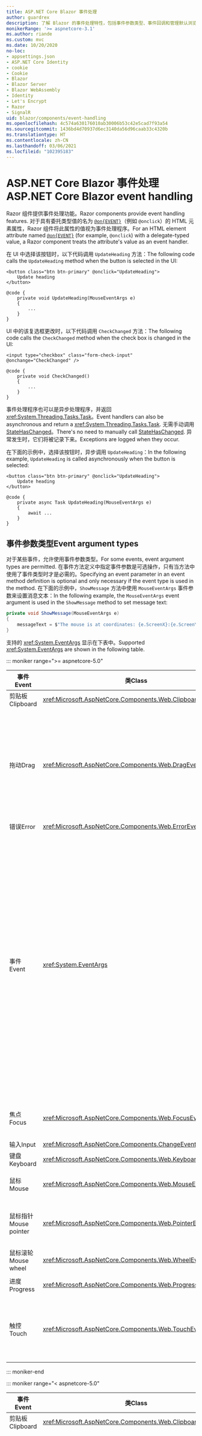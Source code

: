 ```yaml
---
title: ASP.NET Core Blazor 事件处理
author: guardrex
description: 了解 Blazor 的事件处理特性，包括事件参数类型、事件回调和管理默认浏览器事件。
monikerRange: '>= aspnetcore-3.1'
ms.author: riande
ms.custom: mvc
ms.date: 10/20/2020
no-loc:
- appsettings.json
- ASP.NET Core Identity
- cookie
- Cookie
- Blazor
- Blazor Server
- Blazor WebAssembly
- Identity
- Let's Encrypt
- Razor
- SignalR
uid: blazor/components/event-handling
ms.openlocfilehash: 4c574a630176010ab30006b53c42e5cad7f93a54
ms.sourcegitcommit: 1436bd4d70937d6ec3140da56d96caab33c4320b
ms.translationtype: HT
ms.contentlocale: zh-CN
ms.lasthandoff: 03/06/2021
ms.locfileid: "102395183"
---
```

# <a name="aspnet-core-blazor-event-handling"></a><span data-ttu-id="ca886-103">ASP.NET Core Blazor 事件处理</span><span class="sxs-lookup"><span data-stu-id="ca886-103">ASP.NET Core Blazor event handling</span></span>

<span data-ttu-id="ca886-104">Razor 组件提供事件处理功能。</span><span class="sxs-lookup"><span data-stu-id="ca886-104">Razor components provide event handling features.</span></span> <span data-ttu-id="ca886-105">对于具有委托类型值的名为 [`@on{EVENT}`](xref:mvc/views/razor#onevent)（例如 `@onclick`）的 HTML 元素属性，Razor 组件将此属性的值视为事件处理程序。</span><span class="sxs-lookup"><span data-stu-id="ca886-105">For an HTML element attribute named [`@on{EVENT}`](xref:mvc/views/razor#onevent) (for example, `@onclick`) with a delegate-typed value, a Razor component treats the attribute's value as an event handler.</span></span>

<span data-ttu-id="ca886-106">在 UI 中选择该按钮时，以下代码调用 `UpdateHeading` 方法：</span><span class="sxs-lookup"><span data-stu-id="ca886-106">The following code calls the `UpdateHeading` method when the button is selected in the UI:</span></span>

```razor
<button class="btn btn-primary" @onclick="UpdateHeading">
    Update heading
</button>

@code {
    private void UpdateHeading(MouseEventArgs e)
    {
        ...
    }
}
```

<span data-ttu-id="ca886-107">UI 中的该复选框更改时，以下代码调用 `CheckChanged` 方法：</span><span class="sxs-lookup"><span data-stu-id="ca886-107">The following code calls the `CheckChanged` method when the check box is changed in the UI:</span></span>

```razor
<input type="checkbox" class="form-check-input" @onchange="CheckChanged" />

@code {
    private void CheckChanged()
    {
        ...
    }
}
```

<span data-ttu-id="ca886-108">事件处理程序也可以是异步处理程序，并返回 <xref:System.Threading.Tasks.Task>。</span><span class="sxs-lookup"><span data-stu-id="ca886-108">Event handlers can also be asynchronous and return a <xref:System.Threading.Tasks.Task>.</span></span> <span data-ttu-id="ca886-109">无需手动调用 [StateHasChanged](xref:blazor/components/lifecycle#state-changes)。</span><span class="sxs-lookup"><span data-stu-id="ca886-109">There's no need to manually call [StateHasChanged](xref:blazor/components/lifecycle#state-changes).</span></span> <span data-ttu-id="ca886-110">异常发生时，它们将被记录下来。</span><span class="sxs-lookup"><span data-stu-id="ca886-110">Exceptions are logged when they occur.</span></span>

<span data-ttu-id="ca886-111">在下面的示例中，选择该按钮时，异步调用 `UpdateHeading`：</span><span class="sxs-lookup"><span data-stu-id="ca886-111">In the following example, `UpdateHeading` is called asynchronously when the button is selected:</span></span>

```razor
<button class="btn btn-primary" @onclick="UpdateHeading">
    Update heading
</button>

@code {
    private async Task UpdateHeading(MouseEventArgs e)
    {
        await ...
    }
}
```

## <a name="event-argument-types"></a><span data-ttu-id="ca886-112">事件参数类型</span><span class="sxs-lookup"><span data-stu-id="ca886-112">Event argument types</span></span>

<span data-ttu-id="ca886-113">对于某些事件，允许使用事件参数类型。</span><span class="sxs-lookup"><span data-stu-id="ca886-113">For some events, event argument types are permitted.</span></span> <span data-ttu-id="ca886-114">在事件方法定义中指定事件参数是可选操作，只有当方法中使用了事件类型时才是必需的。</span><span class="sxs-lookup"><span data-stu-id="ca886-114">Specifying an event parameter in an event method definition is optional and only necessary if the event type is used in the method.</span></span> <span data-ttu-id="ca886-115">在下面的示例中，`ShowMessage` 方法中使用 `MouseEventArgs` 事件参数来设置消息文本：</span><span class="sxs-lookup"><span data-stu-id="ca886-115">In the following example, the `MouseEventArgs` event argument is used in the `ShowMessage` method to set message text:</span></span>

```csharp
private void ShowMessage(MouseEventArgs e)
{
    messageText = $"The mouse is at coordinates: {e.ScreenX}:{e.ScreenY}";
}
```

<span data-ttu-id="ca886-116">支持的 <xref:System.EventArgs> 显示在下表中。</span><span class="sxs-lookup"><span data-stu-id="ca886-116">Supported <xref:System.EventArgs> are shown in the following table.</span></span>

::: moniker range=">= aspnetcore-5.0"

| <span data-ttu-id="ca886-117">事件</span><span class="sxs-lookup"><span data-stu-id="ca886-117">Event</span></span>            | <span data-ttu-id="ca886-118">类</span><span class="sxs-lookup"><span data-stu-id="ca886-118">Class</span></span>  | <span data-ttu-id="ca886-119">DOM 事件和说明</span><span class="sxs-lookup"><span data-stu-id="ca886-119">DOM events and notes</span></span> |
| ---------------- | ------ | -------------------- |
| <span data-ttu-id="ca886-120">剪贴板</span><span class="sxs-lookup"><span data-stu-id="ca886-120">Clipboard</span></span>        | <xref:Microsoft.AspNetCore.Components.Web.ClipboardEventArgs> | <span data-ttu-id="ca886-121">`oncut`, `oncopy`, `onpaste`</span><span class="sxs-lookup"><span data-stu-id="ca886-121">`oncut`, `oncopy`, `onpaste`</span></span> |
| <span data-ttu-id="ca886-122">拖动</span><span class="sxs-lookup"><span data-stu-id="ca886-122">Drag</span></span>             | <xref:Microsoft.AspNetCore.Components.Web.DragEventArgs> | <span data-ttu-id="ca886-123">`ondrag`, `ondragstart`, `ondragenter`, `ondragleave`, `ondragover`, `ondrop`, `ondragend`</span><span class="sxs-lookup"><span data-stu-id="ca886-123">`ondrag`, `ondragstart`, `ondragenter`, `ondragleave`, `ondragover`, `ondrop`, `ondragend`</span></span><br><br><span data-ttu-id="ca886-124"><xref:Microsoft.AspNetCore.Components.Web.DataTransfer> 和 <xref:Microsoft.AspNetCore.Components.Web.DataTransferItem> 保留拖动的项数据。</span><span class="sxs-lookup"><span data-stu-id="ca886-124"><xref:Microsoft.AspNetCore.Components.Web.DataTransfer> and <xref:Microsoft.AspNetCore.Components.Web.DataTransferItem> hold dragged item data.</span></span><br><br><span data-ttu-id="ca886-125">使用 [JS 互操作](xref:blazor/call-javascript-from-dotnet)与 [HTML 拖放 API](https://developer.mozilla.org/docs/Web/API/HTML_Drag_and_Drop_API)在 Blazor 应用中实现拖放。</span><span class="sxs-lookup"><span data-stu-id="ca886-125">Implement drag and drop in Blazor apps using [JS interop](xref:blazor/call-javascript-from-dotnet) with [HTML Drag and Drop API](https://developer.mozilla.org/docs/Web/API/HTML_Drag_and_Drop_API).</span></span> |
| <span data-ttu-id="ca886-126">错误</span><span class="sxs-lookup"><span data-stu-id="ca886-126">Error</span></span>            | <xref:Microsoft.AspNetCore.Components.Web.ErrorEventArgs> | `onerror` |
| <span data-ttu-id="ca886-127">事件</span><span class="sxs-lookup"><span data-stu-id="ca886-127">Event</span></span>            | <xref:System.EventArgs> | <span data-ttu-id="ca886-128">*常规*</span><span class="sxs-lookup"><span data-stu-id="ca886-128">*General*</span></span><br><span data-ttu-id="ca886-129">`onactivate`, `onbeforeactivate`, `onbeforedeactivate`, `ondeactivate`, `onfullscreenchange`, `onfullscreenerror`, `onloadeddata`, `onloadedmetadata`, `onpointerlockchange`, `onpointerlockerror`, `onreadystatechange`, `onscroll`</span><span class="sxs-lookup"><span data-stu-id="ca886-129">`onactivate`, `onbeforeactivate`, `onbeforedeactivate`, `ondeactivate`, `onfullscreenchange`, `onfullscreenerror`, `onloadeddata`, `onloadedmetadata`, `onpointerlockchange`, `onpointerlockerror`, `onreadystatechange`, `onscroll`</span></span><br><br><span data-ttu-id="ca886-130">*剪贴板*</span><span class="sxs-lookup"><span data-stu-id="ca886-130">*Clipboard*</span></span><br><span data-ttu-id="ca886-131">`onbeforecut`, `onbeforecopy`, `onbeforepaste`</span><span class="sxs-lookup"><span data-stu-id="ca886-131">`onbeforecut`, `onbeforecopy`, `onbeforepaste`</span></span><br><br><span data-ttu-id="ca886-132">*输入*</span><span class="sxs-lookup"><span data-stu-id="ca886-132">*Input*</span></span><br><span data-ttu-id="ca886-133">`oninvalid`, `onreset`, `onselect`, `onselectionchange`, `onselectstart`, `onsubmit`</span><span class="sxs-lookup"><span data-stu-id="ca886-133">`oninvalid`, `onreset`, `onselect`, `onselectionchange`, `onselectstart`, `onsubmit`</span></span><br><br><span data-ttu-id="ca886-134">*介质*</span><span class="sxs-lookup"><span data-stu-id="ca886-134">*Media*</span></span><br><span data-ttu-id="ca886-135">`oncanplay`, `oncanplaythrough`, `oncuechange`, `ondurationchange`, `onemptied`, `onended`, `onpause`, `onplay`, `onplaying`, `onratechange`, `onseeked`, `onseeking`, `onstalled`, `onstop`, `onsuspend`, `ontimeupdate`, `ontoggle`, `onvolumechange`, `onwaiting`</span><span class="sxs-lookup"><span data-stu-id="ca886-135">`oncanplay`, `oncanplaythrough`, `oncuechange`, `ondurationchange`, `onemptied`, `onended`, `onpause`, `onplay`, `onplaying`, `onratechange`, `onseeked`, `onseeking`, `onstalled`, `onstop`, `onsuspend`, `ontimeupdate`, `ontoggle`, `onvolumechange`, `onwaiting`</span></span><br><br><span data-ttu-id="ca886-136"><xref:Microsoft.AspNetCore.Components.Web.EventHandlers> 保留属性，以配置事件名称和事件参数类型之间的映射。</span><span class="sxs-lookup"><span data-stu-id="ca886-136"><xref:Microsoft.AspNetCore.Components.Web.EventHandlers> holds attributes to configure the mappings between event names and event argument types.</span></span> |
| <span data-ttu-id="ca886-137">焦点</span><span class="sxs-lookup"><span data-stu-id="ca886-137">Focus</span></span>            | <xref:Microsoft.AspNetCore.Components.Web.FocusEventArgs> | <span data-ttu-id="ca886-138">`onfocus`, `onblur`, `onfocusin`, `onfocusout`</span><span class="sxs-lookup"><span data-stu-id="ca886-138">`onfocus`, `onblur`, `onfocusin`, `onfocusout`</span></span><br><br><span data-ttu-id="ca886-139">不包含对 `relatedTarget` 的支持。</span><span class="sxs-lookup"><span data-stu-id="ca886-139">Doesn't include support for `relatedTarget`.</span></span> |
| <span data-ttu-id="ca886-140">输入</span><span class="sxs-lookup"><span data-stu-id="ca886-140">Input</span></span>            | <xref:Microsoft.AspNetCore.Components.ChangeEventArgs> | <span data-ttu-id="ca886-141">`onchange`, `oninput`</span><span class="sxs-lookup"><span data-stu-id="ca886-141">`onchange`, `oninput`</span></span> |
| <span data-ttu-id="ca886-142">键盘</span><span class="sxs-lookup"><span data-stu-id="ca886-142">Keyboard</span></span>         | <xref:Microsoft.AspNetCore.Components.Web.KeyboardEventArgs> | <span data-ttu-id="ca886-143">`onkeydown`, `onkeypress`, `onkeyup`</span><span class="sxs-lookup"><span data-stu-id="ca886-143">`onkeydown`, `onkeypress`, `onkeyup`</span></span> |
| <span data-ttu-id="ca886-144">鼠标</span><span class="sxs-lookup"><span data-stu-id="ca886-144">Mouse</span></span>            | <xref:Microsoft.AspNetCore.Components.Web.MouseEventArgs> | <span data-ttu-id="ca886-145">`onclick`, `oncontextmenu`, `ondblclick`, `onmousedown`, `onmouseup`, `onmouseover`, `onmousemove`, `onmouseout`</span><span class="sxs-lookup"><span data-stu-id="ca886-145">`onclick`, `oncontextmenu`, `ondblclick`, `onmousedown`, `onmouseup`, `onmouseover`, `onmousemove`, `onmouseout`</span></span> |
| <span data-ttu-id="ca886-146">鼠标指针</span><span class="sxs-lookup"><span data-stu-id="ca886-146">Mouse pointer</span></span>    | <xref:Microsoft.AspNetCore.Components.Web.PointerEventArgs> | <span data-ttu-id="ca886-147">`onpointerdown`, `onpointerup`, `onpointercancel`, `onpointermove`, `onpointerover`, `onpointerout`, `onpointerenter`, `onpointerleave`, `ongotpointercapture`, `onlostpointercapture`</span><span class="sxs-lookup"><span data-stu-id="ca886-147">`onpointerdown`, `onpointerup`, `onpointercancel`, `onpointermove`, `onpointerover`, `onpointerout`, `onpointerenter`, `onpointerleave`, `ongotpointercapture`, `onlostpointercapture`</span></span> |
| <span data-ttu-id="ca886-148">鼠标滚轮</span><span class="sxs-lookup"><span data-stu-id="ca886-148">Mouse wheel</span></span>      | <xref:Microsoft.AspNetCore.Components.Web.WheelEventArgs> | <span data-ttu-id="ca886-149">`onwheel`, `onmousewheel`</span><span class="sxs-lookup"><span data-stu-id="ca886-149">`onwheel`, `onmousewheel`</span></span> |
| <span data-ttu-id="ca886-150">进度</span><span class="sxs-lookup"><span data-stu-id="ca886-150">Progress</span></span>         | <xref:Microsoft.AspNetCore.Components.Web.ProgressEventArgs> | <span data-ttu-id="ca886-151">`onabort`, `onload`, `onloadend`, `onloadstart`, `onprogress`, `ontimeout`</span><span class="sxs-lookup"><span data-stu-id="ca886-151">`onabort`, `onload`, `onloadend`, `onloadstart`, `onprogress`, `ontimeout`</span></span> |
| <span data-ttu-id="ca886-152">触控</span><span class="sxs-lookup"><span data-stu-id="ca886-152">Touch</span></span>            | <xref:Microsoft.AspNetCore.Components.Web.TouchEventArgs> | <span data-ttu-id="ca886-153">`ontouchstart`, `ontouchend`, `ontouchmove`, `ontouchenter`, `ontouchleave`, `ontouchcancel`</span><span class="sxs-lookup"><span data-stu-id="ca886-153">`ontouchstart`, `ontouchend`, `ontouchmove`, `ontouchenter`, `ontouchleave`, `ontouchcancel`</span></span><br><br><span data-ttu-id="ca886-154"><xref:Microsoft.AspNetCore.Components.Web.TouchPoint> 表示触控敏感型设备上的单个接触点。</span><span class="sxs-lookup"><span data-stu-id="ca886-154"><xref:Microsoft.AspNetCore.Components.Web.TouchPoint> represents a single contact point on a touch-sensitive device.</span></span> |

::: moniker-end

::: moniker range="< aspnetcore-5.0"

| <span data-ttu-id="ca886-155">事件</span><span class="sxs-lookup"><span data-stu-id="ca886-155">Event</span></span>            | <span data-ttu-id="ca886-156">类</span><span class="sxs-lookup"><span data-stu-id="ca886-156">Class</span></span> | <span data-ttu-id="ca886-157">DOM 事件和说明</span><span class="sxs-lookup"><span data-stu-id="ca886-157">DOM events and notes</span></span> |
| ---------------- | ----- | -------------------- |
| <span data-ttu-id="ca886-158">剪贴板</span><span class="sxs-lookup"><span data-stu-id="ca886-158">Clipboard</span></span>        | <xref:Microsoft.AspNetCore.Components.Web.ClipboardEventArgs> | <span data-ttu-id="ca886-159">`oncut`, `oncopy`, `onpaste`</span><span class="sxs-lookup"><span data-stu-id="ca886-159">`oncut`, `oncopy`, `onpaste`</span></span> |
| <span data-ttu-id="ca886-160">拖动</span><span class="sxs-lookup"><span data-stu-id="ca886-160">Drag</span></span>             | <xref:Microsoft.AspNetCore.Components.Web.DragEventArgs> | <span data-ttu-id="ca886-161">`ondrag`, `ondragstart`, `ondragenter`, `ondragleave`, `ondragover`, `ondrop`, `ondragend`</span><span class="sxs-lookup"><span data-stu-id="ca886-161">`ondrag`, `ondragstart`, `ondragenter`, `ondragleave`, `ondragover`, `ondrop`, `ondragend`</span></span><br><br><span data-ttu-id="ca886-162"><xref:Microsoft.AspNetCore.Components.Web.DataTransfer> 和 <xref:Microsoft.AspNetCore.Components.Web.DataTransferItem> 保留拖动的项数据。</span><span class="sxs-lookup"><span data-stu-id="ca886-162"><xref:Microsoft.AspNetCore.Components.Web.DataTransfer> and <xref:Microsoft.AspNetCore.Components.Web.DataTransferItem> hold dragged item data.</span></span><br><br><span data-ttu-id="ca886-163">使用 [JS 互操作](xref:blazor/call-javascript-from-dotnet)与 [HTML 拖放 API](https://developer.mozilla.org/docs/Web/API/HTML_Drag_and_Drop_API)在 Blazor 应用中实现拖放。</span><span class="sxs-lookup"><span data-stu-id="ca886-163">Implement drag and drop in Blazor apps using [JS interop](xref:blazor/call-javascript-from-dotnet) with [HTML Drag and Drop API](https://developer.mozilla.org/docs/Web/API/HTML_Drag_and_Drop_API).</span></span> |
| <span data-ttu-id="ca886-164">错误</span><span class="sxs-lookup"><span data-stu-id="ca886-164">Error</span></span>            | <xref:Microsoft.AspNetCore.Components.Web.ErrorEventArgs> | `onerror` |
| <span data-ttu-id="ca886-165">事件</span><span class="sxs-lookup"><span data-stu-id="ca886-165">Event</span></span>            | <xref:System.EventArgs> | <span data-ttu-id="ca886-166">*常规*</span><span class="sxs-lookup"><span data-stu-id="ca886-166">*General*</span></span><br><span data-ttu-id="ca886-167">`onactivate`, `onbeforeactivate`, `onbeforedeactivate`, `ondeactivate`, `onfullscreenchange`, `onfullscreenerror`, `onloadeddata`, `onloadedmetadata`, `onpointerlockchange`, `onpointerlockerror`, `onreadystatechange`, `onscroll`</span><span class="sxs-lookup"><span data-stu-id="ca886-167">`onactivate`, `onbeforeactivate`, `onbeforedeactivate`, `ondeactivate`, `onfullscreenchange`, `onfullscreenerror`, `onloadeddata`, `onloadedmetadata`, `onpointerlockchange`, `onpointerlockerror`, `onreadystatechange`, `onscroll`</span></span><br><br><span data-ttu-id="ca886-168">*剪贴板*</span><span class="sxs-lookup"><span data-stu-id="ca886-168">*Clipboard*</span></span><br><span data-ttu-id="ca886-169">`onbeforecut`, `onbeforecopy`, `onbeforepaste`</span><span class="sxs-lookup"><span data-stu-id="ca886-169">`onbeforecut`, `onbeforecopy`, `onbeforepaste`</span></span><br><br><span data-ttu-id="ca886-170">*输入*</span><span class="sxs-lookup"><span data-stu-id="ca886-170">*Input*</span></span><br><span data-ttu-id="ca886-171">`oninvalid`, `onreset`, `onselect`, `onselectionchange`, `onselectstart`, `onsubmit`</span><span class="sxs-lookup"><span data-stu-id="ca886-171">`oninvalid`, `onreset`, `onselect`, `onselectionchange`, `onselectstart`, `onsubmit`</span></span><br><br><span data-ttu-id="ca886-172">*介质*</span><span class="sxs-lookup"><span data-stu-id="ca886-172">*Media*</span></span><br><span data-ttu-id="ca886-173">`oncanplay`, `oncanplaythrough`, `oncuechange`, `ondurationchange`, `onemptied`, `onended`, `onpause`, `onplay`, `onplaying`, `onratechange`, `onseeked`, `onseeking`, `onstalled`, `onstop`, `onsuspend`, `ontimeupdate`, `onvolumechange`, `onwaiting`</span><span class="sxs-lookup"><span data-stu-id="ca886-173">`oncanplay`, `oncanplaythrough`, `oncuechange`, `ondurationchange`, `onemptied`, `onended`, `onpause`, `onplay`, `onplaying`, `onratechange`, `onseeked`, `onseeking`, `onstalled`, `onstop`, `onsuspend`, `ontimeupdate`, `onvolumechange`, `onwaiting`</span></span><br><br><span data-ttu-id="ca886-174"><xref:Microsoft.AspNetCore.Components.Web.EventHandlers> 保留属性，以配置事件名称和事件参数类型之间的映射。</span><span class="sxs-lookup"><span data-stu-id="ca886-174"><xref:Microsoft.AspNetCore.Components.Web.EventHandlers> holds attributes to configure the mappings between event names and event argument types.</span></span> |
| <span data-ttu-id="ca886-175">焦点</span><span class="sxs-lookup"><span data-stu-id="ca886-175">Focus</span></span>            | <xref:Microsoft.AspNetCore.Components.Web.FocusEventArgs> | <span data-ttu-id="ca886-176">`onfocus`, `onblur`, `onfocusin`, `onfocusout`</span><span class="sxs-lookup"><span data-stu-id="ca886-176">`onfocus`, `onblur`, `onfocusin`, `onfocusout`</span></span><br><br><span data-ttu-id="ca886-177">不包含对 `relatedTarget` 的支持。</span><span class="sxs-lookup"><span data-stu-id="ca886-177">Doesn't include support for `relatedTarget`.</span></span> |
| <span data-ttu-id="ca886-178">输入</span><span class="sxs-lookup"><span data-stu-id="ca886-178">Input</span></span>            | <xref:Microsoft.AspNetCore.Components.ChangeEventArgs> | <span data-ttu-id="ca886-179">`onchange`, `oninput`</span><span class="sxs-lookup"><span data-stu-id="ca886-179">`onchange`, `oninput`</span></span> |
| <span data-ttu-id="ca886-180">键盘</span><span class="sxs-lookup"><span data-stu-id="ca886-180">Keyboard</span></span>         | <xref:Microsoft.AspNetCore.Components.Web.KeyboardEventArgs> | <span data-ttu-id="ca886-181">`onkeydown`, `onkeypress`, `onkeyup`</span><span class="sxs-lookup"><span data-stu-id="ca886-181">`onkeydown`, `onkeypress`, `onkeyup`</span></span> |
| <span data-ttu-id="ca886-182">鼠标</span><span class="sxs-lookup"><span data-stu-id="ca886-182">Mouse</span></span>            | <xref:Microsoft.AspNetCore.Components.Web.MouseEventArgs> | <span data-ttu-id="ca886-183">`onclick`, `oncontextmenu`, `ondblclick`, `onmousedown`, `onmouseup`, `onmouseover`, `onmousemove`, `onmouseout`</span><span class="sxs-lookup"><span data-stu-id="ca886-183">`onclick`, `oncontextmenu`, `ondblclick`, `onmousedown`, `onmouseup`, `onmouseover`, `onmousemove`, `onmouseout`</span></span> |
| <span data-ttu-id="ca886-184">鼠标指针</span><span class="sxs-lookup"><span data-stu-id="ca886-184">Mouse pointer</span></span>    | <xref:Microsoft.AspNetCore.Components.Web.PointerEventArgs> | <span data-ttu-id="ca886-185">`onpointerdown`, `onpointerup`, `onpointercancel`, `onpointermove`, `onpointerover`, `onpointerout`, `onpointerenter`, `onpointerleave`, `ongotpointercapture`, `onlostpointercapture`</span><span class="sxs-lookup"><span data-stu-id="ca886-185">`onpointerdown`, `onpointerup`, `onpointercancel`, `onpointermove`, `onpointerover`, `onpointerout`, `onpointerenter`, `onpointerleave`, `ongotpointercapture`, `onlostpointercapture`</span></span> |
| <span data-ttu-id="ca886-186">鼠标滚轮</span><span class="sxs-lookup"><span data-stu-id="ca886-186">Mouse wheel</span></span>      | <xref:Microsoft.AspNetCore.Components.Web.WheelEventArgs> | <span data-ttu-id="ca886-187">`onwheel`, `onmousewheel`</span><span class="sxs-lookup"><span data-stu-id="ca886-187">`onwheel`, `onmousewheel`</span></span> |
| <span data-ttu-id="ca886-188">进度</span><span class="sxs-lookup"><span data-stu-id="ca886-188">Progress</span></span>         | <xref:Microsoft.AspNetCore.Components.Web.ProgressEventArgs> | <span data-ttu-id="ca886-189">`onabort`, `onload`, `onloadend`, `onloadstart`, `onprogress`, `ontimeout`</span><span class="sxs-lookup"><span data-stu-id="ca886-189">`onabort`, `onload`, `onloadend`, `onloadstart`, `onprogress`, `ontimeout`</span></span> |
| <span data-ttu-id="ca886-190">触控</span><span class="sxs-lookup"><span data-stu-id="ca886-190">Touch</span></span>            | <xref:Microsoft.AspNetCore.Components.Web.TouchEventArgs> | <span data-ttu-id="ca886-191">`ontouchstart`, `ontouchend`, `ontouchmove`, `ontouchenter`, `ontouchleave`, `ontouchcancel`</span><span class="sxs-lookup"><span data-stu-id="ca886-191">`ontouchstart`, `ontouchend`, `ontouchmove`, `ontouchenter`, `ontouchleave`, `ontouchcancel`</span></span><br><br><span data-ttu-id="ca886-192"><xref:Microsoft.AspNetCore.Components.Web.TouchPoint> 表示触控敏感型设备上的单个接触点。</span><span class="sxs-lookup"><span data-stu-id="ca886-192"><xref:Microsoft.AspNetCore.Components.Web.TouchPoint> represents a single contact point on a touch-sensitive device.</span></span> |

::: moniker-end

<span data-ttu-id="ca886-193">有关更多信息，请参见以下资源：</span><span class="sxs-lookup"><span data-stu-id="ca886-193">For more information, see the following resources:</span></span>

* [<span data-ttu-id="ca886-194">ASP.NET Core 引用源（dotnet/aspnetcore `main` 分支）中的 `EventArgs` 类</span><span class="sxs-lookup"><span data-stu-id="ca886-194">`EventArgs` classes in the ASP.NET Core reference source (dotnet/aspnetcore `main` branch)</span></span>](https://github.com/dotnet/aspnetcore/tree/main/src/Components/Web/src/Web)

  [!INCLUDE[](~/blazor/includes/aspnetcore-repo-ref-source-links.md)]

* <span data-ttu-id="ca886-195">[MDN Web 文档：GlobalEventHandlers](https://developer.mozilla.org/docs/Web/API/GlobalEventHandlers)：包含关于哪些 HTML 元素支持每个 DOM 事件的信息。</span><span class="sxs-lookup"><span data-stu-id="ca886-195">[MDN web docs: GlobalEventHandlers](https://developer.mozilla.org/docs/Web/API/GlobalEventHandlers): Includes information on which HTML elements support each DOM event.</span></span>

## <a name="lambda-expressions"></a><span data-ttu-id="ca886-196">Lambda 表达式</span><span class="sxs-lookup"><span data-stu-id="ca886-196">Lambda expressions</span></span>

<span data-ttu-id="ca886-197">还可以使用 [Lambda 表达式](/dotnet/csharp/programming-guide/statements-expressions-operators/lambda-expressions)：</span><span class="sxs-lookup"><span data-stu-id="ca886-197">[Lambda expressions](/dotnet/csharp/programming-guide/statements-expressions-operators/lambda-expressions) can also be used:</span></span>

```razor
<button @onclick="@(e => Console.WriteLine("Hello, world!"))">Say hello</button>
```

<span data-ttu-id="ca886-198">关闭附加值通常很方便，例如在循环访问一组元素时。</span><span class="sxs-lookup"><span data-stu-id="ca886-198">It's often convenient to close over additional values, such as when iterating over a set of elements.</span></span> <span data-ttu-id="ca886-199">下面的示例创建了三个按钮。在 UI 中选中这些按钮时，每个按钮都调用 `UpdateHeading`传递事件参数 (<xref:Microsoft.AspNetCore.Components.Web.MouseEventArgs>) 和其按钮编号 (`buttonNumber`)：</span><span class="sxs-lookup"><span data-stu-id="ca886-199">The following example creates three buttons, each of which calls `UpdateHeading` passing an event argument (<xref:Microsoft.AspNetCore.Components.Web.MouseEventArgs>) and its button number (`buttonNumber`) when selected in the UI:</span></span>

```razor
<h2>@message</h2>

@for (var i = 1; i < 4; i++)
{
    var buttonNumber = i;

    <button class="btn btn-primary"
            @onclick="@(e => UpdateHeading(e, buttonNumber))">
        Button #@i
    </button>
}

@code {
    private string message = "Select a button to learn its position.";

    private void UpdateHeading(MouseEventArgs e, int buttonNumber)
    {
        message = $"You selected Button #{buttonNumber} at " +
            $"mouse position: {e.ClientX} X {e.ClientY}.";
    }
}
```

> [!NOTE]
> <span data-ttu-id="ca886-200">不要直接在 Lambda 表达式中使用循环变量，如前面的 `for` 循环示例中的 `i`。</span><span class="sxs-lookup"><span data-stu-id="ca886-200">Do **not** use a loop variable directly in a lambda expression, such as `i` in the preceding `for` loop example.</span></span> <span data-ttu-id="ca886-201">否则，所有 Lambda 表达式将使用相同的变量，这将导致在所有 Lambda 中使用相同的值。</span><span class="sxs-lookup"><span data-stu-id="ca886-201">Otherwise, the same variable is used by all lambda expressions, which results in use of the same value in all lambdas.</span></span> <span data-ttu-id="ca886-202">始终在局部变量中捕获该变量的值，然后使用该值。</span><span class="sxs-lookup"><span data-stu-id="ca886-202">Always capture the variable's value in a local variable and then use it.</span></span> <span data-ttu-id="ca886-203">在前面的示例中，循环变量 `i` 分配给 `buttonNumber`。</span><span class="sxs-lookup"><span data-stu-id="ca886-203">In the preceding example, the loop variable `i` is assigned to `buttonNumber`.</span></span>

## <a name="eventcallback"></a><span data-ttu-id="ca886-204">EventCallback</span><span class="sxs-lookup"><span data-stu-id="ca886-204">EventCallback</span></span>

<span data-ttu-id="ca886-205">嵌套组件的一个常见场景：希望在子组件事件发生时运行父组件的方法。</span><span class="sxs-lookup"><span data-stu-id="ca886-205">A common scenario with nested components is the desire to run a parent component's method when a child component event occurs.</span></span> <span data-ttu-id="ca886-206">子组件中发生的 `onclick` 事件是一个常见用例。</span><span class="sxs-lookup"><span data-stu-id="ca886-206">An `onclick` event occurring in the child component is a common use case.</span></span> <span data-ttu-id="ca886-207">若要跨组件公开事件，请使用 <xref:Microsoft.AspNetCore.Components.EventCallback>。</span><span class="sxs-lookup"><span data-stu-id="ca886-207">To expose events across components, use an <xref:Microsoft.AspNetCore.Components.EventCallback>.</span></span> <span data-ttu-id="ca886-208">父组件可向子组件的 <xref:Microsoft.AspNetCore.Components.EventCallback> 分配回调方法。</span><span class="sxs-lookup"><span data-stu-id="ca886-208">A parent component can assign a callback method to a child component's <xref:Microsoft.AspNetCore.Components.EventCallback>.</span></span>

<span data-ttu-id="ca886-209">示例应用 (`Components/ChildComponent.razor`) 中的 `ChildComponent` 演示如何设置按钮的 `onclick` 处理程序以从示例的 `ParentComponent` 接收 <xref:Microsoft.AspNetCore.Components.EventCallback> 委托。</span><span class="sxs-lookup"><span data-stu-id="ca886-209">The `ChildComponent` in the sample app (`Components/ChildComponent.razor`) demonstrates how a button's `onclick` handler is set up to receive an <xref:Microsoft.AspNetCore.Components.EventCallback> delegate from the sample's `ParentComponent`.</span></span> <span data-ttu-id="ca886-210"><xref:Microsoft.AspNetCore.Components.EventCallback> 是用 `MouseEventArgs` 键入的，这适用于来自外围设备的 `onclick` 事件：</span><span class="sxs-lookup"><span data-stu-id="ca886-210">The <xref:Microsoft.AspNetCore.Components.EventCallback> is typed with `MouseEventArgs`, which is appropriate for an `onclick` event from a peripheral device:</span></span>

[!code-razor[](~/blazor/common/samples/5.x/BlazorWebAssemblySample/Components/ChildComponent.razor?highlight=5-7,17-18)]

<span data-ttu-id="ca886-211">`ParentComponent` 将子级的 <xref:Microsoft.AspNetCore.Components.EventCallback%601> (`OnClickCallback`) 设置为其 `ShowMessage` 方法。</span><span class="sxs-lookup"><span data-stu-id="ca886-211">The `ParentComponent` sets the child's <xref:Microsoft.AspNetCore.Components.EventCallback%601> (`OnClickCallback`) to its `ShowMessage` method.</span></span>

<span data-ttu-id="ca886-212">`Pages/ParentComponent.razor`:</span><span class="sxs-lookup"><span data-stu-id="ca886-212">`Pages/ParentComponent.razor`:</span></span>

```razor
@page "/ParentComponent"

<h1>Parent-child example</h1>

<ChildComponent Title="Panel Title from Parent"
                OnClickCallback="@ShowMessage">
    Content of the child component is supplied
    by the parent component.
</ChildComponent>

<p><b>@messageText</b></p>

@code {
    private string messageText;

    private void ShowMessage(MouseEventArgs e)
    {
        messageText = $"Blaze a new trail with Blazor! ({e.ScreenX}, {e.ScreenY})";
    }
}
```

<span data-ttu-id="ca886-213">在 `ChildComponent` 中选择该按钮时：</span><span class="sxs-lookup"><span data-stu-id="ca886-213">When the button is selected in the `ChildComponent`:</span></span>

* <span data-ttu-id="ca886-214">调用 `ParentComponent` 的 `ShowMessage` 方法。</span><span class="sxs-lookup"><span data-stu-id="ca886-214">The `ParentComponent`'s `ShowMessage` method is called.</span></span> <span data-ttu-id="ca886-215">`messageText` 更新并显示在 `ParentComponent` 中。</span><span class="sxs-lookup"><span data-stu-id="ca886-215">`messageText` is updated and displayed in the `ParentComponent`.</span></span>
* <span data-ttu-id="ca886-216">回调方法 (`ShowMessage`) 中不需要对 [`StateHasChanged`](xref:blazor/components/lifecycle#state-changes) 的调用。</span><span class="sxs-lookup"><span data-stu-id="ca886-216">A call to [`StateHasChanged`](xref:blazor/components/lifecycle#state-changes) isn't required in the callback's method (`ShowMessage`).</span></span> <span data-ttu-id="ca886-217">自动调用 <xref:Microsoft.AspNetCore.Components.ComponentBase.StateHasChanged%2A> 以重新呈现 `ParentComponent`，就像子事件触发组件重新呈现于在子级中执行的事件处理程序中一样。</span><span class="sxs-lookup"><span data-stu-id="ca886-217"><xref:Microsoft.AspNetCore.Components.ComponentBase.StateHasChanged%2A> is called automatically to rerender the `ParentComponent`, just as child events trigger component rerendering in event handlers that execute within the child.</span></span> <span data-ttu-id="ca886-218">有关详细信息，请参阅 <xref:blazor/components/rendering>。</span><span class="sxs-lookup"><span data-stu-id="ca886-218">For more information, see <xref:blazor/components/rendering>.</span></span>

<span data-ttu-id="ca886-219"><xref:Microsoft.AspNetCore.Components.EventCallback> 和 <xref:Microsoft.AspNetCore.Components.EventCallback%601> 允许异步委托。</span><span class="sxs-lookup"><span data-stu-id="ca886-219"><xref:Microsoft.AspNetCore.Components.EventCallback> and <xref:Microsoft.AspNetCore.Components.EventCallback%601> permit asynchronous delegates.</span></span> <span data-ttu-id="ca886-220"><xref:Microsoft.AspNetCore.Components.EventCallback> 是弱类型，允许将任何类型参数传入 `InvokeAsync(Object)`。</span><span class="sxs-lookup"><span data-stu-id="ca886-220"><xref:Microsoft.AspNetCore.Components.EventCallback> is weakly typed and allows passing any type argument in `InvokeAsync(Object)`.</span></span> <span data-ttu-id="ca886-221"><xref:Microsoft.AspNetCore.Components.EventCallback%601> 是强类型，需要将 `T` 参数传入可分配到 `TValue` 的 `InvokeAsync(T)` 中。</span><span class="sxs-lookup"><span data-stu-id="ca886-221"><xref:Microsoft.AspNetCore.Components.EventCallback%601> is strongly typed and requires passing a `T` argument in `InvokeAsync(T)` that's assignable to `TValue`.</span></span>

```razor
<ChildComponent 
    OnClickCallback="@(async () => { await Task.Yield(); messageText = "Blaze It!"; })" />
```

<span data-ttu-id="ca886-222">使用 <xref:Microsoft.AspNetCore.Components.EventCallback.InvokeAsync%2A> 调用 <xref:Microsoft.AspNetCore.Components.EventCallback> 或 <xref:Microsoft.AspNetCore.Components.EventCallback%601> 并等待 <xref:System.Threading.Tasks.Task>：</span><span class="sxs-lookup"><span data-stu-id="ca886-222">Invoke an <xref:Microsoft.AspNetCore.Components.EventCallback> or <xref:Microsoft.AspNetCore.Components.EventCallback%601> with <xref:Microsoft.AspNetCore.Components.EventCallback.InvokeAsync%2A> and await the <xref:System.Threading.Tasks.Task>:</span></span>

```csharp
await OnClickCallback.InvokeAsync(arg);
```

<span data-ttu-id="ca886-223">使用 <xref:Microsoft.AspNetCore.Components.EventCallback> 和 <xref:Microsoft.AspNetCore.Components.EventCallback%601> 处理事件和绑定组件参数。</span><span class="sxs-lookup"><span data-stu-id="ca886-223">Use <xref:Microsoft.AspNetCore.Components.EventCallback> and <xref:Microsoft.AspNetCore.Components.EventCallback%601> for event handling and binding component parameters.</span></span>

<span data-ttu-id="ca886-224">优先使用强类型 <xref:Microsoft.AspNetCore.Components.EventCallback%601> 而非 <xref:Microsoft.AspNetCore.Components.EventCallback>。</span><span class="sxs-lookup"><span data-stu-id="ca886-224">Prefer the strongly typed <xref:Microsoft.AspNetCore.Components.EventCallback%601> over <xref:Microsoft.AspNetCore.Components.EventCallback>.</span></span> <span data-ttu-id="ca886-225"><xref:Microsoft.AspNetCore.Components.EventCallback%601> 向用户提供更好的组件错误反馈。</span><span class="sxs-lookup"><span data-stu-id="ca886-225"><xref:Microsoft.AspNetCore.Components.EventCallback%601> provides better error feedback to users of the component.</span></span> <span data-ttu-id="ca886-226">与其他 UI 事件处理程序类似，指定事件参数是可选操作。</span><span class="sxs-lookup"><span data-stu-id="ca886-226">Similar to other UI event handlers, specifying the event parameter is optional.</span></span> <span data-ttu-id="ca886-227">当没有值传递给回调时，使用 <xref:Microsoft.AspNetCore.Components.EventCallback>。</span><span class="sxs-lookup"><span data-stu-id="ca886-227">Use <xref:Microsoft.AspNetCore.Components.EventCallback> when there's no value passed to the callback.</span></span>

## <a name="prevent-default-actions"></a><span data-ttu-id="ca886-228">阻止默认操作</span><span class="sxs-lookup"><span data-stu-id="ca886-228">Prevent default actions</span></span>

<span data-ttu-id="ca886-229">使用 [`@on{EVENT}:preventDefault`](xref:mvc/views/razor#oneventpreventdefault) 指令属性可阻止事件的默认操作。</span><span class="sxs-lookup"><span data-stu-id="ca886-229">Use the [`@on{EVENT}:preventDefault`](xref:mvc/views/razor#oneventpreventdefault) directive attribute to prevent the default action for an event.</span></span>

<span data-ttu-id="ca886-230">在输入设备上选择某个键并且元素焦点位于某个文本框上时，浏览器通常在该文本框中显示该键的字符。</span><span class="sxs-lookup"><span data-stu-id="ca886-230">When a key is selected on an input device and the element focus is on a text box, a browser normally displays the key's character in the text box.</span></span> <span data-ttu-id="ca886-231">在下面的示例中，通过指定 `@onkeypress:preventDefault` 指令属性来阻止默认行为。</span><span class="sxs-lookup"><span data-stu-id="ca886-231">In the following example, the default behavior is prevented by specifying the `@onkeypress:preventDefault` directive attribute.</span></span> <span data-ttu-id="ca886-232">计数器递增，且 + 键不会捕获到 `<input>` 元素的值中：</span><span class="sxs-lookup"><span data-stu-id="ca886-232">The counter increments, and the **+** key isn't captured into the `<input>` element's value:</span></span>

```razor
<input value="@count" @onkeypress="KeyHandler" @onkeypress:preventDefault />

@code {
    private int count = 0;

    private void KeyHandler(KeyboardEventArgs e)
    {
        if (e.Key == "+")
        {
            count++;
        }
    }
}
```

<span data-ttu-id="ca886-233">指定没有值的 `@on{EVENT}:preventDefault` 属性等同于 `@on{EVENT}:preventDefault="true"`。</span><span class="sxs-lookup"><span data-stu-id="ca886-233">Specifying the `@on{EVENT}:preventDefault` attribute without a value is equivalent to `@on{EVENT}:preventDefault="true"`.</span></span>

<span data-ttu-id="ca886-234">属性的值也可以是表达式。</span><span class="sxs-lookup"><span data-stu-id="ca886-234">The value of the attribute can also be an expression.</span></span> <span data-ttu-id="ca886-235">在下面的示例中，`shouldPreventDefault` 是设置为 `true` 或 `false` 的 `bool` 字段：</span><span class="sxs-lookup"><span data-stu-id="ca886-235">In the following example, `shouldPreventDefault` is a `bool` field set to either `true` or `false`:</span></span>

```razor
<input @onkeypress:preventDefault="shouldPreventDefault" />
```

## <a name="stop-event-propagation"></a><span data-ttu-id="ca886-236">停止事件传播</span><span class="sxs-lookup"><span data-stu-id="ca886-236">Stop event propagation</span></span>

<span data-ttu-id="ca886-237">使用 [`@on{EVENT}:stopPropagation`](xref:mvc/views/razor#oneventstoppropagation) 指令属性来停止事件传播。</span><span class="sxs-lookup"><span data-stu-id="ca886-237">Use the [`@on{EVENT}:stopPropagation`](xref:mvc/views/razor#oneventstoppropagation) directive attribute to stop event propagation.</span></span>

<span data-ttu-id="ca886-238">在下例中，选中复选框可阻止第二个子级 `<div>` 中的单击事件传播到父级 `<div>`：</span><span class="sxs-lookup"><span data-stu-id="ca886-238">In the following example, selecting the check box prevents click events from the second child `<div>` from propagating to the parent `<div>`:</span></span>

```razor
<label>
    <input @bind="stopPropagation" type="checkbox" />
    Stop Propagation
</label>

<div @onclick="OnSelectParentDiv">
    <h3>Parent div</h3>

    <div @onclick="OnSelectChildDiv">
        Child div that doesn't stop propagation when selected.
    </div>

    <div @onclick="OnSelectChildDiv" @onclick:stopPropagation="stopPropagation">
        Child div that stops propagation when selected.
    </div>
</div>

@code {
    private bool stopPropagation = false;

    private void OnSelectParentDiv() => 
        Console.WriteLine($"The parent div was selected. {DateTime.Now}");
    private void OnSelectChildDiv() => 
        Console.WriteLine($"A child div was selected. {DateTime.Now}");
}
```

::: moniker range=">= aspnetcore-5.0"

## <a name="focus-an-element"></a><span data-ttu-id="ca886-239">聚焦元素</span><span class="sxs-lookup"><span data-stu-id="ca886-239">Focus an element</span></span>

<span data-ttu-id="ca886-240">在[元素引用](xref:blazor/call-javascript-from-dotnet#capture-references-to-elements)上调用 `FocusAsync` 来聚集代码中的元素：</span><span class="sxs-lookup"><span data-stu-id="ca886-240">Call `FocusAsync` on an [element reference](xref:blazor/call-javascript-from-dotnet#capture-references-to-elements) to focus an element in code:</span></span>

```razor
<input @ref="exampleInput" />

<button @onclick="ChangeFocus">Focus the Input Element</button>

@code {
    private ElementReference exampleInput;
    
    private async Task ChangeFocus()
    {
        await exampleInput.FocusAsync();
    }
}
```

::: moniker-end
